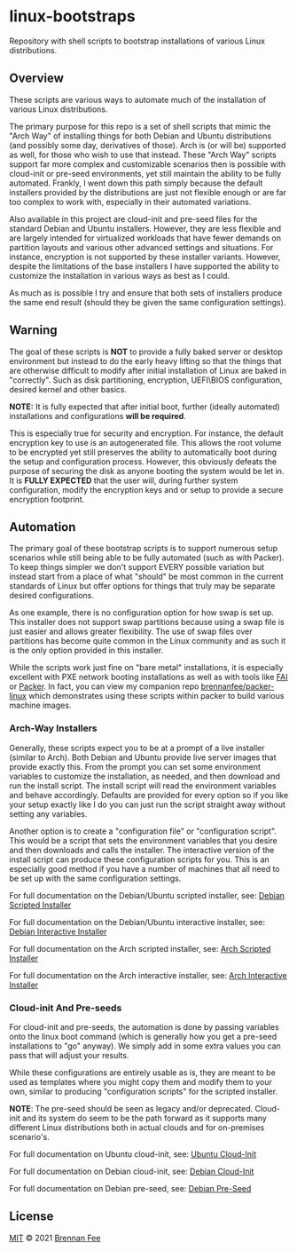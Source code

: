 # linux-bootstraps

Repository with shell scripts to bootstrap installations of various Linux distributions.

## Overview

These scripts are various ways to automate much of the installation of various Linux distributions.

The primary purpose for this repo is a set of shell scripts that mimic the "Arch Way" of installing things for both Debian and Ubuntu distributions (and possibly some day, derivatives of those).  Arch is (or will be) supported as well, for those who wish to use that instead.  These "Arch Way" scripts support far more complex and customizable scenarios then is possible with cloud-init or pre-seed environments, yet still maintain the ability to be fully automated.  Frankly, I went down this path simply because the default installers provided by the distributions are just not flexible enough or are far too complex to work with, especially in their automated variations.

Also available in this project are cloud-init and pre-seed files for the standard Debian and Ubuntu installers.  However, they are less flexible and are largely intended for virtualized workloads that have fewer demands on partition layouts and various other advanced settings and situations.  For instance, encryption is not supported by these installer variants.  However, despite the limitations of the base installers I have supported the ability to customize the installation in various ways as best as I could.

As much as is possible I try and ensure that both sets of installers produce the same end result (should they be given the same configuration settings).

## Warning

The goal of these scripts is **NOT** to provide a fully baked server or desktop environment but instead to do the early heavy lifting so that the things that are otherwise difficult to modify after initial installation of Linux are baked in "correctly".  Such as disk partitioning, encryption, UEFI\BIOS configuration, desired kernel and other basics.

**NOTE:** It is fully expected that after initial boot, further (ideally automated) installations and configurations **will be required**.

This is especially true for security and encryption.  For instance, the default encryption key to use is an autogenerated file.  This allows the root volume to be encrypted yet still preserves the ability to automatically boot during the setup and configuration process.  However, this obviously defeats the purpose of securing the disk as anyone booting the system would be let in.  It is **FULLY EXPECTED** that the user will, during further system configuration, modify the encryption keys and or setup to provide a secure encryption footprint.

## Automation

The primary goal of these bootstrap scripts is to support numerous setup scenarios while still being able to be fully automated (such as with Packer).  To keep things simpler we don't support EVERY possible variation but instead start from a place of what "should" be most common in the current standards of Linux but offer options for things that truly may be separate desired configurations.

As one example, there is no configuration option for how swap is set up.  This installer does not support swap partitions because using a swap file is just easier and allows greater flexibility.  The use of swap files over partitions has become quite common in the Linux community and as such it is the only option provided in this installer.

While the scripts work just fine on "bare metal" installations, it is especially excellent with PXE network booting installations as well as with tools like [FAI](https://fai-project.org/) or [Packer](https://www.packer.io/).  In fact, you can view my companion repo [brennanfee/packer-linux](https://github.com/brennanfee/packer-linux) which demonstrates using these scripts within packer to build various machine images.

### Arch-Way Installers

Generally, these scripts expect you to be at a prompt of a live installer (similar to Arch).  Both Debian and Ubuntu provide live server images that provide exactly this.  From the prompt you can set some environment variables to customize the installation, as needed, and then download and run the install script.  The install script will read the environment variables and behave accordingly.  Defaults are provided for every option so if you like your setup exactly like I do you can just run the script straight away without setting any variables.

Another option is to create a "configuration file" or "configuration script".  This would be a script that sets the environment variables that you desire and then downloads and calls the installer.  The interactive version of the install script can produce these configuration scripts for you.  This is an especially good method if you have a number of machines that all need to be set up with the same configuration settings.

For full documentation on the Debian/Ubuntu scripted installer, see:  [Debian Scripted Installer](docs/debian-scripted-installer.md)

For full documentation on the Debian/Ubuntu interactive installer, see: [Debian Interactive Installer](docs/debian-interactive-installer.md)

For full documentation on the Arch scripted installer, see:  [Arch Scripted Installer](docs/arch/arch-scripted-installer.md)

For full documentation on the Arch interactive installer, see: [Arch Interactive Installer](docs/arch/arch-interactive-installer.md)

### Cloud-init And Pre-seeds

For cloud-init and pre-seeds, the automation is done by passing variables onto the linux boot command (which is generally how you get a pre-seed installations to "go" anyway).  We simply add in some extra values you can pass that will adjust your results.

While these configurations are entirely usable as is, they are meant to be used as templates where you might copy them and modify them to your own, similar to producing "configuration scripts" for the scripted installer.

**NOTE**: The pre-seed should be seen as legacy and/or deprecated.  Cloud-init and its system do seem to be the path forward as it supports many different Linux distributions both in actual clouds and for on-premises scenario's.

For full documentation on Ubuntu cloud-init, see: [Ubuntu Cloud-Init](docs/cloud-init/ubuntu-cloud-init.md)

For full documentation on Debian cloud-init, see: [Debian Cloud-Init](docs/cloud-init/debian-cloud-init.md)

For full documentation on Debian pre-seed, see: [Debian Pre-Seed](docs/cloud-init/debian-preseed.md)

## License

[MIT](license.md) © 2021 [Brennan Fee](https://github.com/brennanfee)
